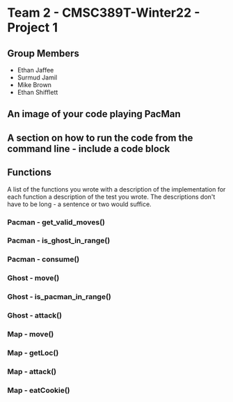 # Team 2 - CMSC389T-Winter22 - Project 1

## Group Members
- Ethan Jaffee
- Surmud Jamil
- Mike Brown
- Ethan Shifflett

## An image of your code playing PacMan

## A section on how to run the code from the command line - include a code block

## Functions
A list of the functions you wrote with a description of the implementation for each function a description of the test you wrote. The descriptions don't have to be long - a sentence or two would suffice.

### Pacman - get_valid_moves()
### Pacman - is_ghost_in_range()
### Pacman - consume()
### Ghost - move()
### Ghost - is_pacman_in_range()
### Ghost - attack()
### Map - move()
### Map - getLoc()
### Map - attack()
### Map - eatCookie()




